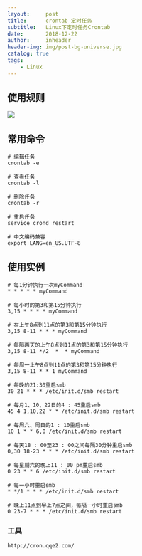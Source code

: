 ```yaml
---
layout:     post
title:      crontab 定时任务
subtitle:   Linux下定时任务Crontab
date:       2018-12-22
author:     inheader
header-img: img/post-bg-universe.jpg
catalog: true
tags:
    - Linux
---
```




## 使用规则

![](http://images.duobanzhe.com/blog/crontab.png)

## 常用命令

	# 编辑任务
	crontab -e
	
	# 查看任务
	crontab -l
	
	# 删除任务
	crontab -r
	
	# 重启任务
	service crond restart
	
	# 中文编码兼容
	export LANG=en_US.UTF-8



## 使用实例

	# 每1分钟执行一次myCommand
	* * * * * myCommand
	
	# 每小时的第3和第15分钟执行
	3,15 * * * * myCommand
	
	# 在上午8点到11点的第3和第15分钟执行
	3,15 8-11 * * * myCommand
	
	# 每隔两天的上午8点到11点的第3和第15分钟执行
	3,15 8-11 */2  *  * myCommand
	
	# 每周一上午8点到11点的第3和第15分钟执行
	3,15 8-11 * * 1 myCommand
	
	# 每晚的21:30重启smb
	30 21 * * * /etc/init.d/smb restart
	
	# 每月1、10、22日的4 : 45重启smb
	45 4 1,10,22 * * /etc/init.d/smb restart
	
	# 每周六、周日的1 : 10重启smb
	10 1 * * 6,0 /etc/init.d/smb restart
	
	# 每天18 : 00至23 : 00之间每隔30分钟重启smb
	0,30 18-23 * * * /etc/init.d/smb restart
	
	# 每星期六的晚上11 : 00 pm重启smb
	0 23 * * 6 /etc/init.d/smb restart
	
	# 每一小时重启smb
	* */1 * * * /etc/init.d/smb restart
	
	# 晚上11点到早上7点之间，每隔一小时重启smb
	0 23-7 * * * /etc/init.d/smb restart


### 工具

```
http://cron.qqe2.com/
```

